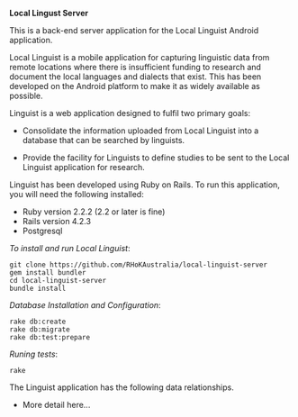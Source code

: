**Local Lingust Server**

This is a back-end server application for the Local Linguist Android application.

Local Linguist is a mobile application for capturing linguistic data from remote locations where there is insufficient funding to research and document the local languages and dialects that exist. This has been developed on the Android platform to make it as widely available as possible.

Linguist is a web application designed to fulfil two primary goals:

* Consolidate the information uploaded from Local Linguist into a database that can be searched by linguists.

* Provide the facility for Linguists to define studies to be sent to the Local Linguist application for research.


Linguist has been developed using Ruby on Rails. To run this application, you will need the following installed:

* Ruby version 2.2.2 (2.2 or later is fine)
* Rails version 4.2.3
* Postgresql

*To install and run Local Linguist*:

    git clone https://github.com/RHoKAustralia/local-linguist-server
    gem install bundler
    cd local-linguist-server
    bundle install

*Database Installation and Configuration*:

    rake db:create
    rake db:migrate
    rake db:test:prepare

*Runing tests*:

    rake

The Linguist application has the following data relationships.

* More detail here...

